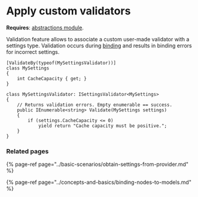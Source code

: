 # Apply custom validators

**Requires**: [abstractions module](../modules/abstractions.md).

Validation feature allows to associate a custom user-made validator with a settings type. Validation occurs during [binding](../concepts-and-basics/binding-nodes-to-models.md) and results in binding errors for incorrect settings.

```text
[ValidateBy(typeof(MySettingsValidator))]
class MySettings
{
    int CacheCapacity { get; }
}
```

```text
class MySettingsValidator: ISettingsValidator<MySettings>
{
    // Returns validation errors. Empty enumerable == success.
    public IEnumerable<string> Validate(MySettings settings)
    {
        if (settings.CacheCapacity <= 0)
            yield return "Cache capacity must be positive.";
    }
}
```

### Related pages

{% page-ref page="../basic-scenarios/obtain-settings-from-provider.md" %}

{% page-ref page="../concepts-and-basics/binding-nodes-to-models.md" %}

